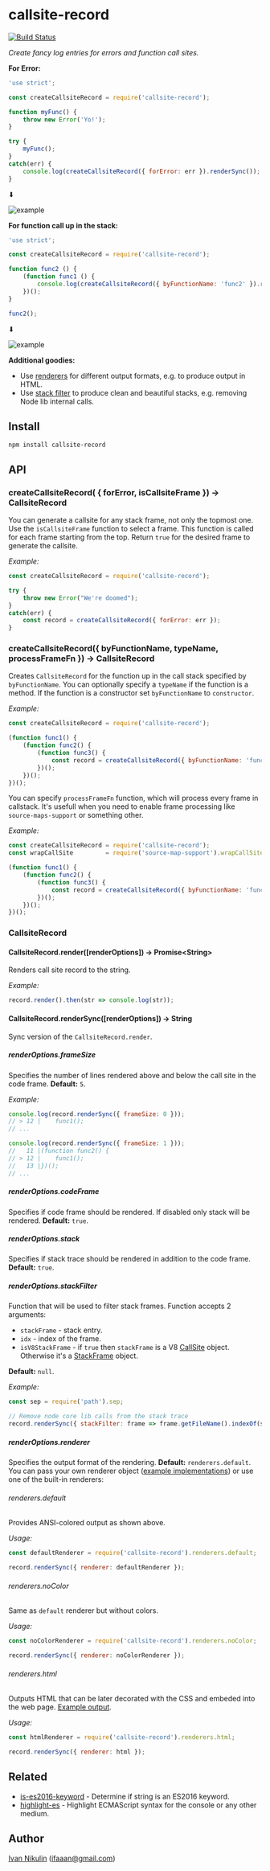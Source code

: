 # callsite-record
[![Build Status](https://api.travis-ci.org/inikulin/callsite-record.svg)](https://travis-ci.org/inikulin/callsite-record)

*Create fancy log entries for errors and function call sites.*

**For Error:**
```js
'use strict';

const createCallsiteRecord = require('callsite-record');

function myFunc() {
    throw new Error('Yo!');
}

try {
    myFunc();
}
catch(err) {
    console.log(createCallsiteRecord({ forError: err }).renderSync());
}

```

 ⬇

![example](https://raw.githubusercontent.com/inikulin/callsite-record/master/media/example1.png)



**For function call up in the stack:**

```js
'use strict';

const createCallsiteRecord = require('callsite-record');

function func2 () {
    (function func1 () {
        console.log(createCallsiteRecord({ byFunctionName: 'func2' }).renderSync());
    })();
}

func2();
```

 ⬇

![example](https://raw.githubusercontent.com/inikulin/callsite-record/master/media/example2.png)

**Additional goodies:**
- Use [renderers](#renderoptionsrenderer) for different output formats, e.g. to produce output in HTML.
- Use [stack filter](#renderoptionsstackfilter) to produce clean and beautiful stacks, e.g. removing Node lib internal calls.

## Install
```
npm install callsite-record
```

## API
### createCallsiteRecord( { forError, isCallsiteFrame }) → CallsiteRecord

You can generate a callsite for any stack frame, not only the topmost one. Use the `isCallsiteFrame` function to select
a frame. This function is called for each frame starting from the top. Return `true` for the desired frame to generate
the callsite.

*Example:*
```js
const createCallsiteRecord = require('callsite-record');

try {
    throw new Error("We're doomed");
}
catch(err) {
    const record = createCallsiteRecord({ forError: err });
}
```

### createCallsiteRecord({ byFunctionName, typeName, processFrameFn }) → CallsiteRecord

Creates `CallsiteRecord` for the function up in the call stack specified by `byFunctionName`. You can optionally specify a
`typeName` if the function is a method. If the function is a constructor set `byFunctionName` to `constructor`.

*Example:*
```js
const createCallsiteRecord = require('callsite-record');

(function func1() {
    (function func2() {
        (function func3() {
            const record = createCallsiteRecord({ byFunctionName: 'func2' });
        })();
    })();
})();
```

You can specify `processFrameFn` function, which will process every frame in callstack. It's usefull when you need to 
enable frame processing like `source-maps-support` or something other.

*Example:*
```js
const createCallsiteRecord = require('callsite-record');
const wrapCallSite         = require('source-map-support').wrapCallSite;

(function func1() {
    (function func2() {
        (function func3() {
            const record = createCallsiteRecord({ byFunctionName: 'func2', processFrameFn: wrapCallSite });
        })();
    })();
})();
```

### CallsiteRecord
#### CallsiteRecord.render([renderOptions]) → Promise&lt;String&gt;
Renders call site record to the string.

*Example:*
```js
record.render().then(str => console.log(str));
```

#### CallsiteRecord.renderSync([renderOptions]) → String
Sync version of the `CallsiteRecord.render`.

##### renderOptions.frameSize
Specifies the number of lines rendered above and below the call site in the code frame. **Default:** `5`.

*Example:*
```js
console.log(record.renderSync({ frameSize: 0 }));
// > 12 |    func1();
// ...

console.log(record.renderSync({ frameSize: 1 }));
//   11 |(function func2() {
// > 12 |    func1();
//   13 |})();
// ...
```

##### renderOptions.codeFrame
Specifies if code frame should be rendered. If disabled only stack will be rendered. **Default:** `true`.

##### renderOptions.stack
Specifies if stack trace should be rendered in addition to the code frame. **Default:** `true`.

##### renderOptions.stackFilter
Function that will be used to filter stack frames. Function accepts 2 arguments:
 - `stackFrame` - stack entry.
 - `idx` - index of the frame.
 - `isV8StackFrame` - if `true` then `stackFrame` is a V8 [CallSite](https://github.com/v8/v8/wiki/Stack-Trace-API#customizing-stack-traces) object.
 Otherwise it's a [StackFrame](https://github.com/stacktracejs/stackframe) object.

**Default:** `null`.

*Example:*
```js
const sep = require('path').sep;

// Remove node core lib calls from the stack trace
record.renderSync({ stackFilter: frame => frame.getFileName().indexOf(sep) > -1 });
```

##### renderOptions.renderer
Specifies the output format of the rendering. **Default:** `renderers.default`. You can pass your own
renderer object ([example implementations](https://github.com/inikulin/callsite-record/tree/master/lib/renderers)) or use
one of the built-in renderers:

###### renderers.default
Provides ANSI-colored output as shown above.

*Usage:*
```js
const defaultRenderer = require('callsite-record').renderers.default;

record.renderSync({ renderer: defaultRenderer });
```

###### renderers.noColor
Same as `default` renderer but without colors.

*Usage:*
```js
const noColorRenderer = require('callsite-record').renderers.noColor;

record.renderSync({ renderer: noColorRenderer });
```

###### renderers.html
Outputs HTML that can be later decorated with the CSS and embeded into the web page. [Example output](https://github.com/inikulin/callsite-record/blob/master/test/data/expected-html/0.html).

*Usage:*
```js
const htmlRenderer = require('callsite-record').renderers.html;

record.renderSync({ renderer: html });
```


## Related
 * [is-es2016-keyword](https://github.com/inikulin/is-es2016-keyword) - Determine if string is an ES2016 keyword.
 * [highlight-es](https://github.com/inikulin/highlight-es) - Highlight ECMAScript syntax for the console or any other medium.

## Author
[Ivan Nikulin](https://github.com/inikulin) (ifaaan@gmail.com)
